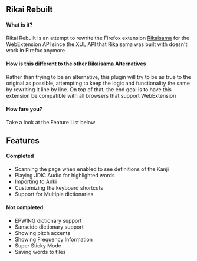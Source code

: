 ## Rikai Rebuilt

#### What is it?
Rikai Rebuilt is an attempt to rewrite the Firefox extension [Rikaisama](http://rikaisama.sourceforge.net/)
for the WebExtension API since the XUL API that Rikaisama was built with doesn't work in Firefox anymore

#### How is this different to the other Rikaisama Alternatives
Rather than trying to be an alternative, this plugin will try to be as true to the original as possible,
attempting to keep the logic and functionality the same by rewriting it line by line. On top of that,
the end goal is to have this extension be compatible with all browsers that support WebExtension

#### How fare you?
Take a look at the Feature List below

## Features

#### Completed
 * Scanning the page when enabled to see definitions of the Kanji
 * Playing JDIC Audio for highlighted words
 * Importing to Anki
 * Customizing the keyboard shortcuts
 * Support for Multiple dictionaries

#### Not completed
 * EPWING dictionary support
 * Sanseido dictionary support
 * Showing pitch accents
 * Showing Frequency Information
 * Super Sticky Mode
 * Saving words to files